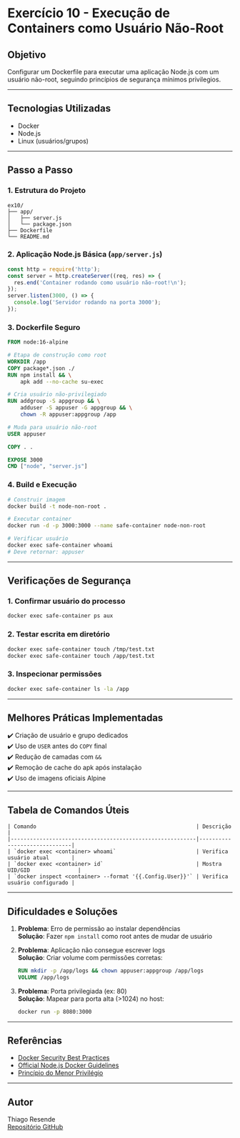 # Exercício 10 - Execução de Containers como Usuário Não-Root

## Objetivo
Configurar um Dockerfile para executar uma aplicação Node.js com um usuário não-root, seguindo princípios de segurança mínimos privilegios.

---

## Tecnologias Utilizadas
- Docker
- Node.js
- Linux (usuários/grupos)

---

## Passo a Passo

### 1. Estrutura do Projeto
```
ex10/
├── app/
│   ├── server.js
│   └── package.json
├── Dockerfile
└── README.md
```

### 2. Aplicação Node.js Básica (`app/server.js`)
```javascript
const http = require('http');
const server = http.createServer((req, res) => {
  res.end('Container rodando como usuário não-root!\n');
});
server.listen(3000, () => {
  console.log('Servidor rodando na porta 3000');
});
```

### 3. Dockerfile Seguro
```dockerfile
FROM node:16-alpine

# Etapa de construção como root
WORKDIR /app
COPY package*.json ./
RUN npm install && \
    apk add --no-cache su-exec

# Cria usuário não-privilegiado
RUN addgroup -S appgroup && \
    adduser -S appuser -G appgroup && \
    chown -R appuser:appgroup /app

# Muda para usuário não-root
USER appuser

COPY . .

EXPOSE 3000
CMD ["node", "server.js"]
```

### 4. Build e Execução
```bash
# Construir imagem
docker build -t node-non-root .

# Executar container
docker run -d -p 3000:3000 --name safe-container node-non-root

# Verificar usuário
docker exec safe-container whoami
# Deve retornar: appuser
```

---

## Verificações de Segurança

### 1. Confirmar usuário do processo
```bash
docker exec safe-container ps aux
```

### 2. Testar escrita em diretório
```bash
docker exec safe-container touch /tmp/test.txt
docker exec safe-container touch /app/test.txt
```

### 3. Inspecionar permissões
```bash
docker exec safe-container ls -la /app
```

---

## Melhores Práticas Implementadas

✔️ Criação de usuário e grupo dedicados  
✔️ Uso de `USER` antes do `COPY` final  
✔️ Redução de camadas com `&&`  
✔️ Remoção de cache do apk após instalação  
✔️ Uso de imagens oficiais Alpine  

---

## Tabela de Comandos Úteis
```
| Comando                                                  | Descrição                    |
|----------------------------------------------------------|------------------------------|
| `docker exec <container> whoami`                         | Verifica usuário atual       |
| `docker exec <container> id`                             | Mostra UID/GID               |
| `docker inspect <container> --format '{{.Config.User}}'` | Verifica usuário configurado |
```

---

## Dificuldades e Soluções

1. **Problema**: Erro de permissão ao instalar dependências  
   **Solução**: Fazer `npm install` como root antes de mudar de usuário

2. **Problema**: Aplicação não consegue escrever logs  
   **Solução**: Criar volume com permissões corretas:
   ```dockerfile
   RUN mkdir -p /app/logs && chown appuser:appgroup /app/logs
   VOLUME /app/logs
   ```

3. **Problema**: Porta privilegiada (ex: 80)  
   **Solução**: Mapear para porta alta (>1024) no host:
   ```bash
   docker run -p 8080:3000
   ```

---

## Referências
- [Docker Security Best Practices](https://docs.docker.com/engine/security/)
- [Official Node.js Docker Guidelines](https://github.com/nodejs/docker-node/blob/main/docs/BestPractices.md)
- [Princípio do Menor Privilégio](https://en.wikipedia.org/wiki/Principle_of_least_privilege)

---

## Autor
Thiago Resende  
[Repositório GitHub](https://github.com/ThiagoResende88/exerciciosDockerCompass/tree/main/ex10)
